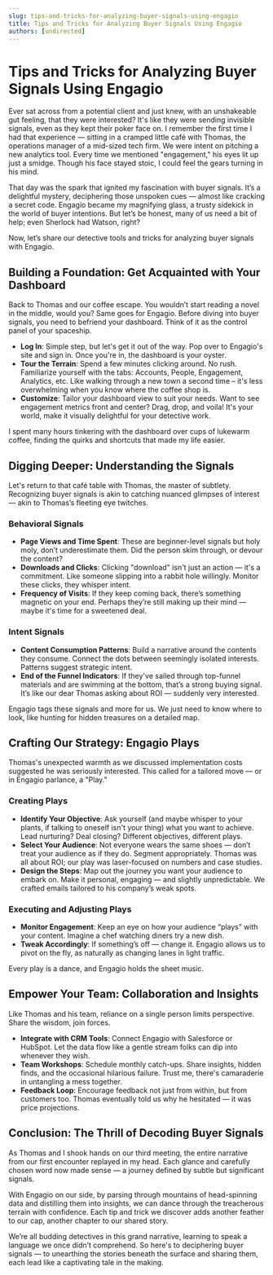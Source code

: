 ```yaml
---
slug: tips-and-tricks-for-analyzing-buyer-signals-using-engagio
title: Tips and Tricks for Analyzing Buyer Signals Using Engagio
authors: [undirected]
---
```



# Tips and Tricks for Analyzing Buyer Signals Using Engagio

Ever sat across from a potential client and just knew, with an unshakeable gut feeling, that they were interested? It's like they were sending invisible signals, even as they kept their poker face on. I remember the first time I had that experience — sitting in a cramped little café with Thomas, the operations manager of a mid-sized tech firm. We were intent on pitching a new analytics tool. Every time we mentioned "engagement," his eyes lit up just a smidge. Though his face stayed stoic, I could feel the gears turning in his mind.

That day was the spark that ignited my fascination with buyer signals. It’s a delightful mystery, deciphering those unspoken cues — almost like cracking a secret code. Engagio became my magnifying glass, a trusty sidekick in the world of buyer intentions. But let’s be honest, many of us need a bit of help; even Sherlock had Watson, right?

Now, let’s share our detective tools and tricks for analyzing buyer signals with Engagio.

## Building a Foundation: Get Acquainted with Your Dashboard

Back to Thomas and our coffee escape. You wouldn’t start reading a novel in the middle, would you? Same goes for Engagio. Before diving into buyer signals, you need to befriend your dashboard. Think of it as the control panel of your spaceship.

- **Log In**: Simple step, but let's get it out of the way. Pop over to Engagio's site and sign in. Once you're in, the dashboard is your oyster.
- **Tour the Terrain**: Spend a few minutes clicking around. No rush. Familiarize yourself with the tabs: Accounts, People, Engagement, Analytics, etc. Like walking through a new town a second time – it's less overwhelming when you know where the coffee shop is.
- **Customize**: Tailor your dashboard view to suit your needs. Want to see engagement metrics front and center? Drag, drop, and voila! It's your world, make it visually delightful for your detective work.

I spent many hours tinkering with the dashboard over cups of lukewarm coffee, finding the quirks and shortcuts that made my life easier.

## Digging Deeper: Understanding the Signals

Let's return to that café table with Thomas, the master of subtlety. Recognizing buyer signals is akin to catching nuanced glimpses of interest — akin to Thomas’s fleeting eye twitches.

### Behavioral Signals

- **Page Views and Time Spent**: These are beginner-level signals but holy moly, don’t underestimate them. Did the person skim through, or devour the content? 
- **Downloads and Clicks**: Clicking "download" isn't just an action — it's a commitment. Like someone slipping into a rabbit hole willingly. Monitor these clicks, they whisper intent.
- **Frequency of Visits**: If they keep coming back, there’s something magnetic on your end. Perhaps they’re still making up their mind — maybe it's time for a sweetened deal.

### Intent Signals

- **Content Consumption Patterns**: Build a narrative around the contents they consume. Connect the dots between seemingly isolated interests. Patterns suggest strategic intent.
- **End of the Funnel Indicators**: If they've sailed through top-funnel materials and are swimming at the bottom, that’s a strong buying signal. It’s like our dear Thomas asking about ROI — suddenly very interested.

Engagio tags these signals and more for us. We just need to know where to look, like hunting for hidden treasures on a detailed map.

## Crafting Our Strategy: Engagio Plays

Thomas's unexpected warmth as we discussed implementation costs suggested he was seriously interested. This called for a tailored move — or in Engagio parlance, a "Play."

### Creating Plays

- **Identify Your Objective**: Ask yourself (and maybe whisper to your plants, if talking to oneself isn't your thing) what you want to achieve. Lead nurturing? Deal closing? Different objectives, different plays.
- **Select Your Audience**: Not everyone wears the same shoes — don’t treat your audience as if they do. Segment appropriately. Thomas was all about ROI; our play was laser-focused on numbers and case studies.
- **Design the Steps**: Map out the journey you want your audience to embark on. Make it personal, engaging — and slightly unpredictable. We crafted emails tailored to his company’s weak spots.

### Executing and Adjusting Plays

- **Monitor Engagement**: Keep an eye on how your audience “plays” with your content. Imagine a chef watching diners try a new dish.
- **Tweak Accordingly**: If something’s off — change it. Engagio allows us to pivot on the fly, as naturally as changing lanes in light traffic.

Every play is a dance, and Engagio holds the sheet music.

## Empower Your Team: Collaboration and Insights

Like Thomas and his team, reliance on a single person limits perspective. Share the wisdom, join forces.

- **Integrate with CRM Tools**: Connect Engagio with Salesforce or HubSpot. Let the data flow like a gentle stream folks can dip into whenever they wish.
- **Team Workshops**: Schedule monthly catch-ups. Share insights, hidden finds, and the occasional hilarious failure. Trust me, there's camaraderie in untangling a mess together.
- **Feedback Loop**: Encourage feedback not just from within, but from customers too. Thomas eventually told us why he hesitated — it was price projections.

## Conclusion: The Thrill of Decoding Buyer Signals

As Thomas and I shook hands on our third meeting, the entire narrative from our first encounter replayed in my head. Each glance and carefully chosen word now made sense — a journey defined by subtle but significant signals.

With Engagio on our side, by parsing through mountains of head-spinning data and distilling them into insights, we can dance through the treacherous terrain with confidence. Each tip and trick we discover adds another feather to our cap, another chapter to our shared story.

We’re all budding detectives in this grand narrative, learning to speak a language we once didn’t comprehend. So here's to deciphering buyer signals — to unearthing the stories beneath the surface and sharing them, each lead like a captivating tale in the making.